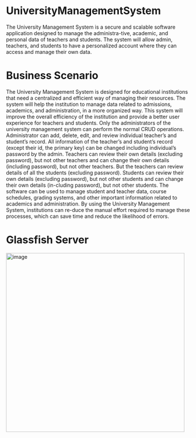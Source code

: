 # UniversityManagementSystem
The University Management System is a secure and scalable software application designed to manage the administra-tive, academic, and personal data of teachers and students. The system will allow admin, teachers, and students to have a personalized account where they can access and manage their own data.

# Business Scenario
The University Management System is designed for educational institutions that need a centralized and efficient way of managing their resources. The system will help the institution to manage data related to admissions, academics, and administration, in a more organized way. This system will improve the overall efficiency of the institution and provide a better user experience for teachers and students.
Only the administrators of the university management system can perform the normal CRUD operations. Administrator can add, delete, edit, and review individual teacher’s and student’s record. All information of the teacher’s and student’s record (except their id, the primary key) can be changed including individual’s password by the admin. 
Teachers can review their own details (excluding password), but not other teachers and can change their own details (including password), but not other teachers. But the teachers can review details of all the students (excluding password).
Students can review their own details (excluding password), but not other students and can change their own details (in-cluding password), but not other students.
The software can be used to manage student and teacher data, course schedules, grading systems, and other important information related to academics and administration. By using the University Management System, institutions can re-duce the manual effort required to manage these processes, which can save time and reduce the likelihood of errors.

# Glassfish Server
<img width="489" alt="image" src="https://github.com/RohanSoni-02/UniversityManagementSystem/assets/110955425/e1790da8-c2d7-43f5-a420-248ac27debb8">
